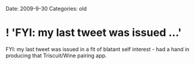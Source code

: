Date: 2009-9-30
Categories: old

# ! 'FYI: my last tweet was issued ...'

FYI: my last tweet was issued in a fit of blatant self interest - had a hand in producing that Triscuit/Wine pairing app.
